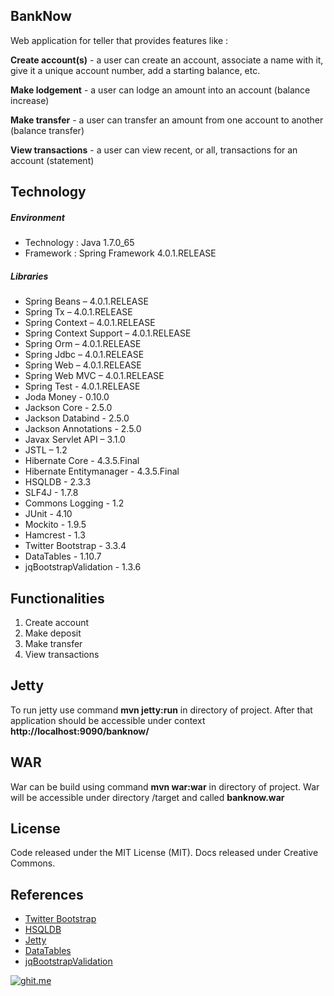 ## BankNow

Web application for teller that provides features like :

**Create account(s)** - a user can create an account, associate a name with it, give it a unique
account number, add a starting balance, etc.

**Make lodgement** - a user can lodge an amount into an account (balance increase)

**Make transfer** - a user can transfer an amount from one account to another (balance
transfer)

**View transactions** - a user can view recent, or all, transactions for an account (statement)

## Technology

##### Environment

- Technology : Java 1.7.0_65
- Framework : Spring Framework 4.0.1.RELEASE

##### Libraries

- Spring Beans – 4.0.1.RELEASE
- Spring Tx – 4.0.1.RELEASE
- Spring Context – 4.0.1.RELEASE
- Spring Context Support – 4.0.1.RELEASE
- Spring Orm – 4.0.1.RELEASE
- Spring Jdbc – 4.0.1.RELEASE
- Spring Web – 4.0.1.RELEASE
- Spring Web MVC – 4.0.1.RELEASE
- Spring Test - 4.0.1.RELEASE
- Joda Money - 0.10.0
- Jackson Core - 2.5.0
- Jackson Databind - 2.5.0
- Jackson Annotations - 2.5.0
- Javax Servlet API – 3.1.0
- JSTL – 1.2
- Hibernate Core - 4.3.5.Final
- Hibernate Entitymanager - 4.3.5.Final
- HSQLDB - 2.3.3
- SLF4J - 1.7.8
- Commons Logging - 1.2
- JUnit - 4.10
- Mockito - 1.9.5
- Hamcrest - 1.3
- Twitter Bootstrap - 3.3.4
- DataTables - 1.10.7
- jqBootstrapValidation - 1.3.6

## Functionalities
1. Create account
2. Make deposit
3. Make transfer
4. View transactions

## Jetty
To run jetty use command **mvn jetty:run** in directory of project. After that application should be accessible under context **http://localhost:9090/banknow/**

## WAR
War can be build using command **mvn war:war** in directory of project. War will be accessible under directory /target and called **banknow.war**

## License
Code released under the MIT License (MIT). Docs released under Creative Commons.

## References
- [Twitter Bootstrap](http://getbootstrap.com)
- [HSQLDB](http://hsqldb.org)
- [Jetty](http://www.eclipse.org/jetty/)
- [DataTables](https://datatables.net)
- [jqBootstrapValidation](http://reactiveraven.github.io/jqBootstrapValidation/)

[![ghit.me](https://ghit.me/badge.svg?repo=GarciaPL/BankNow)](https://ghit.me/repo/GarciaPL/BankNow)
